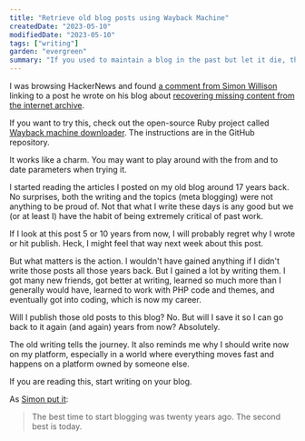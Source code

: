 ```yaml
---
title: "Retrieve old blog posts using Wayback Machine"
createdDate: "2023-05-10"
modifiedDate: "2023-05-10"
tags: ["writing"]
garden: "evergreen"
summary: "If you used to maintain a blog in the past but let it die, there is still a way to retrieve the old blog posts using the Wayback Machine"
---
```


I was browsing HackerNews and found [a comment from Simon Willison](https://news.ycombinator.com/item?id=35883550) linking to a post he wrote on his blog about [recovering missing content from the internet archive](https://simonwillison.net/2017/Oct/8/missing-content/).

If you want to try this, check out the open-source Ruby project called [Wayback machine downloader](https://github.com/hartator/wayback-machine-downloader). The instructions are in the GitHub repository.

It works like a charm. You may want to play around with the from and to date parameters when trying it.

I started reading the articles I posted on my old blog around 17 years back. No surprises, both the writing and the topics (meta blogging) were not anything to be proud of. Not that what I write these days is any good but we (or at least I) have the habit of being extremely critical of past work.

If I look at this post 5 or 10 years from now, I will probably regret why I wrote or hit publish. Heck, I might feel that way next week about this post.

But what matters is the action. I wouldn't have gained anything if I didn't write those posts all those years back. But I gained a lot by writing them. I got many new friends, got better at writing, learned so much more than I generally would have, learned to work with PHP code and themes, and eventually got into coding, which is now my career.

Will I publish those old posts to this blog? No. But will I save it so I can go back to it again (and again) years from now? Absolutely.

The old writing tells the journey. It also reminds me why I should write now on my platform, especially in a world where everything moves fast and happens on a platform owned by someone else.

If you are reading this, start writing on your blog.

As [Simon put it](https://news.ycombinator.com/item?id=35881356):

> The best time to start blogging was twenty years ago. The second best is today.
